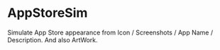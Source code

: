 AppStoreSim
===========

Simulate App Store appearance from Icon / Screenshots / App Name / Description. And also ArtWork.
